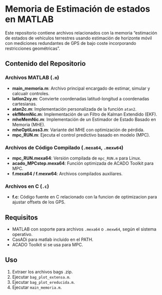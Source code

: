 # Memoria de Estimación de estados en MATLAB

Este repositorio contiene archivos relacionados con la memoria “estimación de estados de vehículos terrestres usando estimación de horizonte móvil con  mediciones redundantes de GPS de bajo coste incorporando restricciones geométricas”.

## Contenido del Repositorio

### Archivos MATLAB (`.m`)
- **main_memoria.m**: Archivo principal encargado de estimar, simular y calcualr controles.
- **latlon2xy.m**: Convierte coordenadas latitud-longitud a coordenadas cartesianas.
- **atan2c.m**: Implementación personalizada de la función `atan2`.
- **ekfMemNic.m**: Implementación de un Filtro de Kalman Extendido (EKF).
- **mheMemNic.m**: Implementación de un Estimador de Estado Basado en Memoria (MHE).
- **mheOptiLoss3.m**: Variante del MHE con optimización de pérdida.
- **mpc_RUN.m**: Ejecuta el control predictivo basado en modelo (MPC).

### Archivos de Código Compilado (`.mexa64`, `.mexw64`)
- **mpc_RUN.mexa64**: Versión compilada de `mpc_RUN.m` para Linux.
- **acado_MPCstep.mexa64**: Función optimizada de ACADO Toolkit para MPC.
- **f.mexa64 / f.mexw64**: Archivos compilados auxiliares.

### Archivos en C (`.c`)
- **f.c**: Código fuente en C relacionado con la funcion de optimizacion para ajustar offsets de los GPS.

## Requisitos
- MATLAB con soporte para archivos `.mexa64` o `.mexw64`, según el sistema operativo.
- CasADi para matlab incluido en el PATH.
- ACADO Toolkit si se usa para MPC.

## Uso
1. Extraer los archivos bags .zip.
2. Ejecutar `bag_plot_extensa.m`.
3. Ejecutar `bag_plot_ereducida.m`.
4. Ejecutar  `main_memoria.m`.

